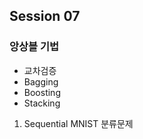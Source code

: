 ## Session 07
### 앙상블 기법


* 교차검증
* Bagging
* Boosting
* Stacking


1. Sequential MNIST 분류문제
  ```Python
  ```
